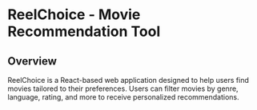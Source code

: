 # ReelChoice - Movie Recommendation Tool

## Overview
ReelChoice is a React-based web application designed to help users find movies tailored to their preferences. Users can filter movies by genre, language, rating, and more to receive personalized recommendations.
